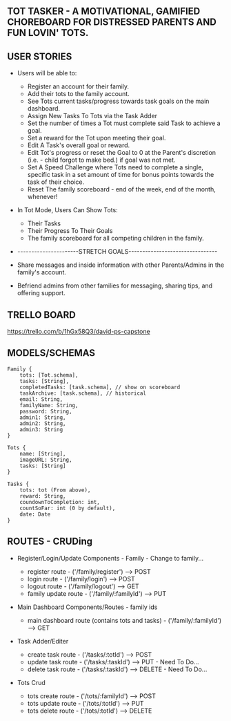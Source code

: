 ## TOT TASKER - A MOTIVATIONAL, GAMIFIED CHOREBOARD FOR DISTRESSED PARENTS AND FUN LOVIN' TOTS.

## USER STORIES
* Users will be able to:
	* Register an account for their family.
	* Add their tots to the family account.
	* See Tots current tasks/progress towards task goals on the main dashboard.
	* Assign New Tasks To Tots via the Task Adder
	* Set the number of times a Tot must complete said Task to achieve a goal.
	* Set a reward for the Tot upon meeting their goal.
	* Edit A Task's overall goal or reward. 
	* Edit Tot's progress or reset the Goal to 0 at the Parent's discretion (i.e. - child forgot to make bed.) if goal was not met.  
	* Set A Speed Challenge where Tots need to complete a single, specific task in a set amount of time for bonus points towards the task of their choice. 
	* Reset The family scoreboard - end of the week, end of the month, whenever!

* In Tot Mode, Users Can Show Tots: 
	* Their Tasks
	* Their Progress To Their Goals
	* The family scoreboard for all competing children in the family.  

* ----------------------STRETCH GOALS--------------------------------

* Share messages and inside information with other Parents/Admins in the family's account.	
* Befriend admins from other families for messaging, sharing tips, and offering support.

## TRELLO BOARD
https://trello.com/b/1hGx58Q3/david-ps-capstone

## MODELS/SCHEMAS 

	Family {
		tots: [Tot.schema],
		tasks: [String],
		completedTasks: [task.schema], // show on scoreboard
		taskArchive: [task.schema], // historical
		email: String, 
		familyName: String,
		password: String,
		admin1: String,
		admin2: String,
		admin3: String
	}

	Tots {
		name: [String],
		imageURL: String,
		tasks: [String]
	}

	Tasks {
		tots: tot (From above),
		reward: String,
		coundownToCompletion: int,
		countSoFar: int (0 by default),
		date: Date
	}

## ROUTES - CRUDing 
* Register/Login/Update Components - Family - Change to family...
	* register route - ('/family/register') --> POST
	* login route - ('/family/login') --> POST
	* logout route - ('/family/logout') --> GET
	* family update route - ('/family/:familyId') --> PUT

* Main Dashboard Components/Routes - family ids
	* main dashboard route (contains tots and tasks) - ('/family/:familyId') --> GET

* Task Adder/Editer
	* create task route - ('/tasks/:totId') --> POST
    * update task route - ('/tasks/:taskId') --> PUT - Need To Do...
    * delete task route - ('/tasks/:taskId') --> DELETE - Need To Do...

* Tots Crud
	* tots create route - ('/tots/:familyId') --> POST
	* tots update route - ('/tots/:totId') --> PUT
	* tots delete route - ('/tots/:totId') --> DELETE




